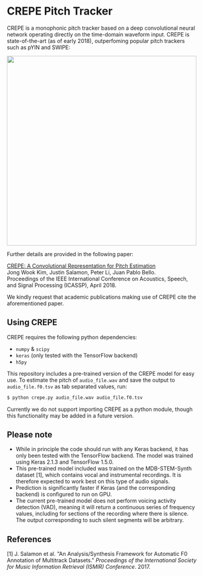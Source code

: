 CREPE Pitch Tracker
===================

CREPE is a monophonic pitch tracker based on a deep convolutional neural network operating directly on the time-domain waveform input. CREPE is state-of-the-art (as of early 2018), outperfoming popular pitch trackers such as pYIN and SWIPE:

<img src=https://user-images.githubusercontent.com/3009670/36563051-ee6a69a0-17e6-11e8-8d7b-9a37d16ee7ad.png width=500>

Further details are provided in the following paper:

[CREPE: A Convolutional Representation for Pitch Estimation](https://arxiv.org/abs/1802.06182)<br/>
Jong Wook Kim, Justin Salamon, Peter Li, Juan Pablo Bello.<br/>
Proceedings of the IEEE International Conference on Acoustics, Speech, and Signal Processing (ICASSP), April 2018.

We kindly request that academic publications making use of CREPE cite the aforementioned paper.

## Using CREPE
CREPE requires the following python dependencies:
- `numpy` & `scipy`
- `keras` (only tested with the TensorFlow backend)
- `h5py`

This repository includes a pre-trained version of the CREPE model for easy use. To estimate the pitch of `audio_file.wav` and save the output to `audio_file.f0.tsv` as tab separated values, run:

```bash
$ python crepe.py audio_file.wav audio_file.f0.tsv
```

Currently we do not support importing CREPE as a python module, though this functionality may be added in a future version.

## Please note

- While in principle the code should run with any Keras backend, it has only been tested with the TensorFlow backend. The model was trained using Keras 2.1.3 and TensorFlow 1.5.0.
- This pre-trained model included was trained on the MDB-STEM-Synth dataset [1], which contains vocal and instrumental recordings. It is therefore expected to work best on this type of audio signals.
- Prediction is significantly faster if Keras (and the corresponding backend) is configured to run on GPU.
- The current pre-trained model does not perform voicing activity detection (VAD), meaning it will return a continuous series of frequency values, including for sections of the recording where there is silence. The output corresponding to such silent segments will be arbitrary.


## References

[1] J. Salamon et al.  "An Analysis/Synthesis Framework for Automatic F0 Annotation of Multitrack Datasets."  *Proceedings of the International Society for Music Information Retrieval (ISMIR) Conference*. 2017.
